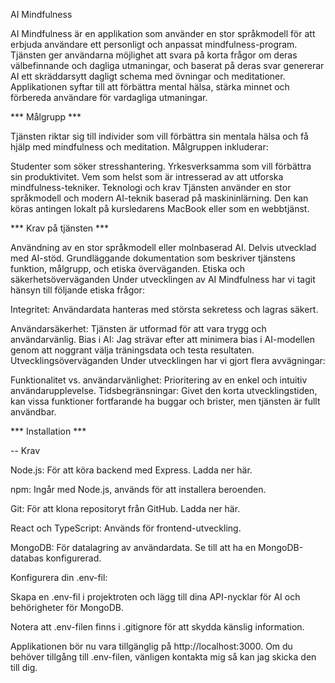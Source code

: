 AI Mindfulness

AI Mindfulness är en applikation som använder en stor språkmodell för att erbjuda användare ett personligt och anpassat mindfulness-program. Tjänsten ger användarna möjlighet att svara på korta frågor om deras välbefinnande och dagliga utmaningar, och baserat på deras svar genererar AI
ett skräddarsytt dagligt schema med övningar och meditationer. Applikationen syftar till att förbättra mental hälsa, stärka minnet och förbereda användare för vardagliga utmaningar.

*** Målgrupp ***

Tjänsten riktar sig till individer som vill förbättra sin mentala hälsa och få hjälp med mindfulness och meditation. Målgruppen inkluderar:

Studenter som söker stresshantering.
Yrkesverksamma som vill förbättra sin produktivitet.
Vem som helst som är intresserad av att utforska mindfulness-tekniker.
Teknologi och krav
Tjänsten använder en stor språkmodell och modern AI-teknik baserad på maskininlärning. Den kan köras antingen lokalt på kursledarens MacBook eller som en webbtjänst.

*** Krav på tjänsten ***

Användning av en stor språkmodell eller molnbaserad AI.
Delvis utvecklad med AI-stöd.
Grundläggande dokumentation som beskriver tjänstens funktion, målgrupp, och etiska överväganden.
Etiska och säkerhetsöverväganden
Under utvecklingen av AI Mindfulness har vi tagit hänsyn till följande etiska frågor:

Integritet: Användardata hanteras med största sekretess och lagras säkert.

Användarsäkerhet: Tjänsten är utformad för att vara trygg och användarvänlig.
Bias i AI: Jag strävar efter att minimera bias i AI-modellen genom att noggrant välja träningsdata och testa resultaten.
Utvecklingsöverväganden
Under utvecklingen har vi gjort flera avvägningar:

Funktionalitet vs. användarvänlighet: Prioritering av en enkel och intuitiv användarupplevelse.
Tidsbegränsningar: Givet den korta utvecklingstiden, kan vissa funktioner fortfarande ha buggar och brister, men tjänsten är fullt användbar.

*** Installation ***

-- Krav

Node.js: För att köra backend med Express. Ladda ner här.

npm: Ingår med Node.js, används för att installera beroenden.

Git: För att klona repositoryt från GitHub. Ladda ner här.

React och TypeScript: Används för frontend-utveckling.

MongoDB: För datalagring av användardata. Se till att ha en MongoDB-databas konfigurerad.

Konfigurera din .env-fil:

Skapa en .env-fil i projektroten och lägg till dina API-nycklar för AI och behörigheter för MongoDB.

Notera att .env-filen finns i .gitignore för att skydda känslig information.

Applikationen bör nu vara tillgänglig på http://localhost:3000. Om du behöver tillgång till .env-filen, vänligen kontakta mig så kan jag skicka den till dig.
